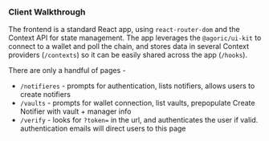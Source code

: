 ### Client Walkthrough

The frontend is a standard React app, using `react-router-dom` and the Context API for state management. The app leverages the `@agoric/ui-kit` to connect to a wallet and poll the chain, and stores data in several Context providers (`/contexts`) so it can be easily shared across the app (`/hooks`).

There are only a handful of pages - 
 - `/notifieres` - prompts for authentication, lists notifiers, allows users to create notifiers
 - `/vaults` - prompts for wallet connection, list vaults, prepopulate Create Notifier with vault + manager info
 - `/verify` - looks for `?token=` in the url, and authenticates the user if valid. authentication emails will direct users to this page